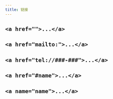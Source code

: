 ```yaml
---
title: 链接
---
```


## `<a href="">...</a>`

## `<a href="mailto:">...</a>`

## `<a href="tel://###-###">...</a>`

## `<a href="#name">...</a>`

## `<a name="name">...</a>`
